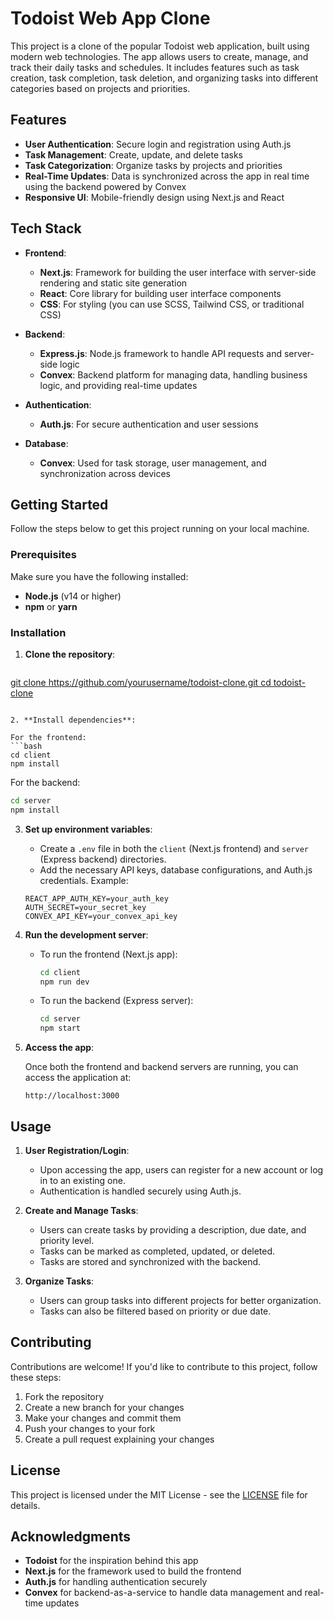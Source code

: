 # Todoist Web App Clone

This project is a clone of the popular Todoist web application, built using modern web technologies. The app allows users to create, manage, and track their daily tasks and schedules. It includes features such as task creation, task completion, task deletion, and organizing tasks into different categories based on projects and priorities.

## Features

- **User Authentication**: Secure login and registration using Auth.js
- **Task Management**: Create, update, and delete tasks
- **Task Categorization**: Organize tasks by projects and priorities
- **Real-Time Updates**: Data is synchronized across the app in real time using the backend powered by Convex
- **Responsive UI**: Mobile-friendly design using Next.js and React

## Tech Stack

- **Frontend**: 
  - **Next.js**: Framework for building the user interface with server-side rendering and static site generation
  - **React**: Core library for building user interface components
  - **CSS**: For styling (you can use SCSS, Tailwind CSS, or traditional CSS)
  
- **Backend**:
  - **Express.js**: Node.js framework to handle API requests and server-side logic
  - **Convex**: Backend platform for managing data, handling business logic, and providing real-time updates

- **Authentication**: 
  - **Auth.js**: For secure authentication and user sessions
  
- **Database**:
  - **Convex**: Used for task storage, user management, and synchronization across devices

## Getting Started

Follow the steps below to get this project running on your local machine.

### Prerequisites

Make sure you have the following installed:

- **Node.js** (v14 or higher)
- **npm** or **yarn**

### Installation

1. **Clone the repository**:

   ```bash
  [ git clone https://github.com/yourusername/todoist-clone.git
   cd todoist-clone](https://github.com/shreyam91/TaskScribe.git)
   ```

2. **Install dependencies**:

   For the frontend:
   ```bash
   cd client
   npm install
   ```

   For the backend:
   ```bash
   cd server
   npm install
   ```

3. **Set up environment variables**:

   - Create a `.env` file in both the `client` (Next.js frontend) and `server` (Express backend) directories.
   - Add the necessary API keys, database configurations, and Auth.js credentials. Example:

   ```env
   REACT_APP_AUTH_KEY=your_auth_key
   AUTH_SECRET=your_secret_key
   CONVEX_API_KEY=your_convex_api_key
   ```

4. **Run the development server**:

   - To run the frontend (Next.js app):

     ```bash
     cd client
     npm run dev
     ```

   - To run the backend (Express server):

     ```bash
     cd server
     npm start
     ```

5. **Access the app**:

   Once both the frontend and backend servers are running, you can access the application at:

   ```
   http://localhost:3000
   ```

## Usage

1. **User Registration/Login**:
   - Upon accessing the app, users can register for a new account or log in to an existing one.
   - Authentication is handled securely using Auth.js.

2. **Create and Manage Tasks**:
   - Users can create tasks by providing a description, due date, and priority level.
   - Tasks can be marked as completed, updated, or deleted.
   - Tasks are stored and synchronized with the backend.

3. **Organize Tasks**:
   - Users can group tasks into different projects for better organization.
   - Tasks can also be filtered based on priority or due date.


## Contributing

Contributions are welcome! If you'd like to contribute to this project, follow these steps:

1. Fork the repository
2. Create a new branch for your changes
3. Make your changes and commit them
4. Push your changes to your fork
5. Create a pull request explaining your changes

## License

This project is licensed under the MIT License - see the [LICENSE](LICENSE) file for details.

## Acknowledgments

- **Todoist** for the inspiration behind this app
- **Next.js** for the framework used to build the frontend
- **Auth.js** for handling authentication securely
- **Convex** for backend-as-a-service to handle data management and real-time updates

